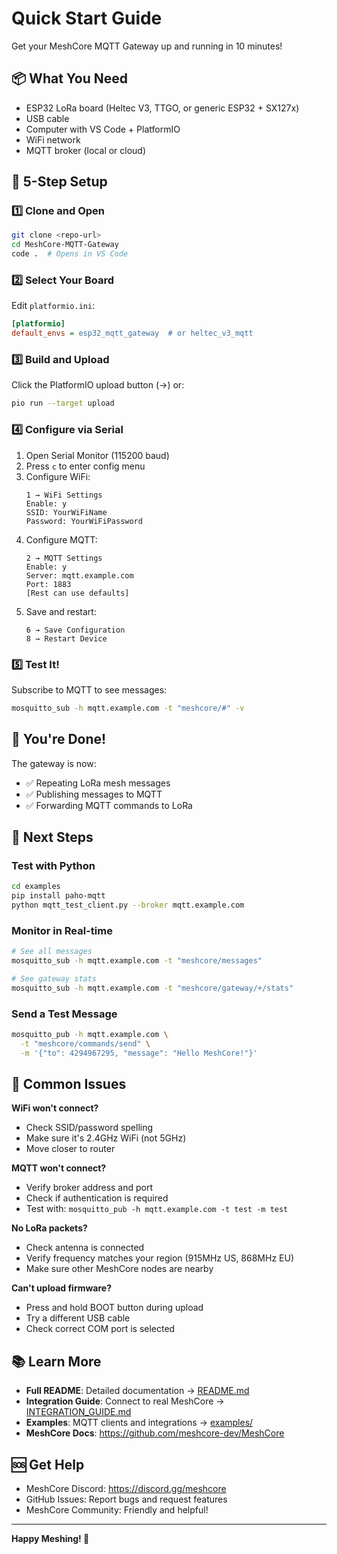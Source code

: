 # Quick Start Guide

Get your MeshCore MQTT Gateway up and running in 10 minutes!

## 📦 What You Need

- ESP32 LoRa board (Heltec V3, TTGO, or generic ESP32 + SX127x)
- USB cable
- Computer with VS Code + PlatformIO
- WiFi network
- MQTT broker (local or cloud)

## 🚀 5-Step Setup

### 1️⃣ Clone and Open
```bash
git clone <repo-url>
cd MeshCore-MQTT-Gateway
code .  # Opens in VS Code
```

### 2️⃣ Select Your Board
Edit `platformio.ini`:
```ini
[platformio]
default_envs = esp32_mqtt_gateway  # or heltec_v3_mqtt
```

### 3️⃣ Build and Upload
Click the PlatformIO upload button (→) or:
```bash
pio run --target upload
```

### 4️⃣ Configure via Serial
1. Open Serial Monitor (115200 baud)
2. Press `c` to enter config menu
3. Configure WiFi:
   ```
   1 → WiFi Settings
   Enable: y
   SSID: YourWiFiName
   Password: YourWiFiPassword
   ```
4. Configure MQTT:
   ```
   2 → MQTT Settings
   Enable: y
   Server: mqtt.example.com
   Port: 1883
   [Rest can use defaults]
   ```
5. Save and restart:
   ```
   6 → Save Configuration
   8 → Restart Device
   ```

### 5️⃣ Test It!
Subscribe to MQTT to see messages:
```bash
mosquitto_sub -h mqtt.example.com -t "meshcore/#" -v
```

## 🎉 You're Done!

The gateway is now:
- ✅ Repeating LoRa mesh messages
- ✅ Publishing messages to MQTT
- ✅ Forwarding MQTT commands to LoRa

## 📱 Next Steps

### Test with Python
```bash
cd examples
pip install paho-mqtt
python mqtt_test_client.py --broker mqtt.example.com
```

### Monitor in Real-time
```bash
# See all messages
mosquitto_sub -h mqtt.example.com -t "meshcore/messages"

# See gateway stats
mosquitto_sub -h mqtt.example.com -t "meshcore/gateway/+/stats"
```

### Send a Test Message
```bash
mosquitto_pub -h mqtt.example.com \
  -t "meshcore/commands/send" \
  -m '{"to": 4294967295, "message": "Hello MeshCore!"}'
```

## 🔧 Common Issues

**WiFi won't connect?**
- Check SSID/password spelling
- Make sure it's 2.4GHz WiFi (not 5GHz)
- Move closer to router

**MQTT won't connect?**
- Verify broker address and port
- Check if authentication is required
- Test with: `mosquitto_pub -h mqtt.example.com -t test -m test`

**No LoRa packets?**
- Check antenna is connected
- Verify frequency matches your region (915MHz US, 868MHz EU)
- Make sure other MeshCore nodes are nearby

**Can't upload firmware?**
- Press and hold BOOT button during upload
- Try a different USB cable
- Check correct COM port is selected

## 📚 Learn More

- **Full README**: Detailed documentation → [README.md](README.md)
- **Integration Guide**: Connect to real MeshCore → [INTEGRATION_GUIDE.md](INTEGRATION_GUIDE.md)
- **Examples**: MQTT clients and integrations → [examples/](examples/)
- **MeshCore Docs**: <https://github.com/meshcore-dev/MeshCore>

## 🆘 Get Help

- MeshCore Discord: <https://discord.gg/meshcore>
- GitHub Issues: Report bugs and request features
- MeshCore Community: Friendly and helpful!

---

**Happy Meshing! 📡**

